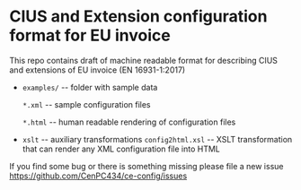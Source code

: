 # CIUS and Extension configuration format for EU invoice

This repo contains draft of machine readable format for describing CIUS and extensions of EU invoice (EN 16931-1:2017)

* `examples/` -- folder with sample data

  `*.xml` -- sample configuration files

  `*.html` -- human readable rendering of configuration files

* `xslt` -- auxiliary transformations
  `config2html.xsl` -- XSLT transformation that can render any XML configuration file into HTML

If you find some bug or there is something missing please file a new issue https://github.com/CenPC434/ce-config/issues



